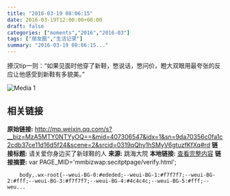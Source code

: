```yaml
---
title: "2016-03-19 08:06:15"
date: 2016-03-19T12:00:00+08:00
draft: false
categories: ["moments","2016","2016-03"]
tags: ["朋友圈","生活记录"]
summary: "2016-03-19 08:06:15..."
---
```


撩汉tip一则：“如果见面时他穿了新鞋，憋说话，憋问价，瞪大双眼用最夸张的反应让他感受到新鞋有多貌美。”

![Media 1](/Moments/photos/2016-03-19/201603190806150.jpg)

## 相关链接

**原始链接:** http://mp.weixin.qq.com/s?__biz=MzA5MTY0NTYyOQ==&mid=407306547&idx=1&sn=9da70356c0fa1c2cdb37ce11d16d5f24&scene=2&srcid=0319qQhy1hSMyV6gtuzfKfXq#rd
**链接标题:** 请关爱你身边买了新球鞋的人
**来源:** 跳海大院
**本地链接:** [查看完整内容](/link_content/2016/03/2016-03-19-2/link_content/)
**链接摘要:** var PAGE_MID='mmbizwap:secitptpage/verify.html';

        
        body,.wx-root{--weui-BG-0:#ededed;--weui-BG-1:#f7f7f7;--weui-BG-2:#fff;--weui-BG-3:#f7f7f7;--weui-BG-4:#4c4c4c;--weui-BG-5:#fff;--weu...

